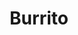 ---
title: Burrito
description: '12" Flour Tortilla'
price: '5.50 *'
ingredients:
  - Mexican Rice
  - Beans
  - Pico De Gallo
  - Choice of Filling
---